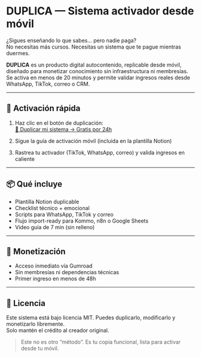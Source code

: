 # DUPLICA — Sistema activador desde móvil

¿Sigues enseñando lo que sabes… pero nadie paga?  
No necesitas más cursos. Necesitas un sistema que te pague mientras duermes.

**DUPLICA** es un producto digital autocontenido, replicable desde móvil, diseñado para monetizar conocimiento sin infraestructura ni membresías.  
Se activa en menos de 20 minutos y permite validar ingresos reales desde WhatsApp, TikTok, correo o CRM.

---

## 🚀 Activación rápida

1. Haz clic en el botón de duplicación:  
   [🔁 Duplicar mi sistema → Gratis por 24h](https://gum.co/duplica-system?wanted=true&utm_source=github&utm_medium=repo&utm_campaign=activacion)

2. Sigue la guía de activación móvil (incluida en la plantilla Notion)

3. Rastrea tu activador (TikTok, WhatsApp, correo) y valida ingresos en caliente

---

## 📦 Qué incluye

- Plantilla Notion duplicable  
- Checklist técnico + emocional  
- Scripts para WhatsApp, TikTok y correo  
- Flujo import-ready para Kommo, n8n o Google Sheets  
- Video guía de 7 min (sin relleno)

---

## 💸 Monetización

- Acceso inmediato vía Gumroad  
- Sin membresías ni dependencias técnicas  
- Primer ingreso en menos de 48h

---

## 🧠 Licencia

Este sistema está bajo licencia MIT. Puedes duplicarlo, modificarlo y monetizarlo libremente.  
Solo mantén el crédito al creador original.

> Este no es otro “método”. Es tu copia funcional, lista para activar desde tu móvil.
